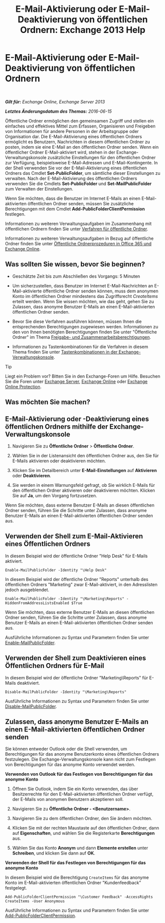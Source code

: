 ﻿---
title: 'E-Mail-Aktivierung oder E-Mail-Deaktivierung von öffentlichen Ordnern: Exchange 2013 Help'
TOCTitle: E-Mail-Aktivierung oder E-Mail-Deaktivierung von öffentlichen Ordnern
ms:assetid: 3d69f76d-ff3c-46c1-b962-6a1baa425d8a
ms:mtpsurl: https://technet.microsoft.com/de-de/library/Aa997560(v=EXCHG.150)
ms:contentKeyID: 50475430
ms.date: 04/24/2018
mtps_version: v=EXCHG.150
ms.translationtype: HT
---

# E-Mail-Aktivierung oder E-Mail-Deaktivierung von öffentlichen Ordnern

 

_**Gilt für:** Exchange Online, Exchange Server 2013_

_**Letztes Änderungsdatum des Themas:** 2016-06-15_

Öffentliche Ordner ermöglichen den gemeinsamen Zugriff und stellen ein einfaches und effektives Mittel zum Erfassen, Organisieren und Freigeben von Informationen für andere Personen in der Arbeitsgruppe oder Organisation dar. Die E-Mail-Aktivierung eines öffentlichen Ordners ermöglicht es Benutzern, Nachrichten in diesem öffentlichen Ordner zu posten, indem sie eine E-Mail an den öffentlichen Ordner senden. Wenn ein öffentlicher Ordner E-Mail-aktiviert wird, stehen in der Exchange-Verwaltungskonsole zusätzliche Einstellungen für den öffentlichen Ordner zur Verfügung, beispielsweise E-Mail-Adressen und E-Mail-Kontingente. In der Shell verwenden Sie vor der E-Mail-Aktivierung eines öffentlichen Ordners das Cmdlet **Set-PublicFolder**, um sämtliche dieser Einstellungen zu verwalten. Nach der E-Mail-Aktivierung des öffentlichen Ordners verwenden Sie die Cmdlets **Set-PublicFolder** und **Set-MailPublicFolder** zum Verwalten der Einstellungen.

Wenn Sie möchten, dass die Benutzer im Internet E-Mails an einen E-Mail-aktivierten öffentlichen Ordner senden, müssen Sie zusätzliche Berechtigungen mit dem Cmdlet **Add-PublicFolderClientPermission** festlegen.

Informationen zu weiteren Verwaltungsaufgaben im Zusammenhang mit öffentlichen Ordnern finden Sie unter [Verfahren für öffentliche Ordner](public-folder-procedures-exchange-2013-help.md).

Informationen zu weiteren Verwaltungsaufgaben in Bezug auf öffentliche Ordner finden Sie unter [Öffentliche Ordnerprozeduren in Office 365 und Exchange Online](https://technet.microsoft.com/de-de/library/jj966272\(v=exchg.150\)).

## Was sollten Sie wissen, bevor Sie beginnen?

  - Geschätzte Zeit bis zum Abschließen des Vorgangs: 5 Minuten

  - Um sicherzustellen, dass Benutzer im Internet E-Mail-Nachrichten an E-Mail-aktivierte öffentliche Ordner senden können, muss dem anonymen Konto im öffentlichen Ordner mindestens das Zugriffsrecht *CreateItems* erteilt werden. Wenn Sie wissen möchten, wie das geht, gehen Sie zu Zulassen, dass anonyme Benutzer E-Mails an einen E-Mail-aktivierten öffentlichen Ordner senden.

  - Bevor Sie diese Verfahren ausführen können, müssen Ihnen die entsprechenden Berechtigungen zugewiesen werden. Informationen zu den von Ihnen benötigten Berechtigungen finden Sie unter "Öffentliche Ordner" im Thema [Freigabe- und Zusammenarbeitsberechtigungen](sharing-and-collaboration-permissions-exchange-2013-help.md).

  - Informationen zu Tastenkombinationen für die Verfahren in diesem Thema finden Sie unter [Tastenkombinationen in der Exchange-Verwaltungskonsole](keyboard-shortcuts-in-the-exchange-admin-center-exchange-online-protection-help.md).


> [!TIP]
> Liegt ein Problem vor? Bitten Sie in den Exchange-Foren um Hilfe. Besuchen Sie die Foren unter <A href="https://go.microsoft.com/fwlink/p/?linkid=60612">Exchange Server</A>, <A href="https://go.microsoft.com/fwlink/p/?linkid=267542">Exchange Online</A> oder <A href="https://go.microsoft.com/fwlink/p/?linkid=285351">Exchange Online Protection</A>.



## Was möchten Sie machen?

## E-Mail-Aktivierung oder -Deaktivierung eines öffentlichen Ordners mithilfe der Exchange-Verwaltungskonsole

1.  Navigieren Sie zu **Öffentliche Ordner** \> **Öffentliche Ordner**.

2.  Wählen Sie in der Listenansicht den öffentlichen Ordner aus, den Sie für E-Mails aktivieren oder deaktivieren möchten.

3.  Klicken Sie im Detailbereich unter **E-Mail-Einstellungen** auf **Aktivieren** oder **Deaktivieren**.

4.  Sie werden in einem Warnungsfeld gefragt, ob Sie wirklich E-Mails für den öffentlichen Ordner aktivieren oder deaktivieren möchten. Klicken Sie auf **Ja**, um den Vorgang fortzusetzen.

Wenn Sie möchten, dass externe Benutzer E-Mails an diesen öffentlichen Ordner senden, führen Sie die Schritte unter Zulassen, dass anonyme Benutzer E-Mails an einen E-Mail-aktivierten öffentlichen Ordner senden aus.

## Verwenden der Shell zum E-Mail-Aktivieren eines Öffentlichen Ordners

In diesem Beispiel wird der öffentliche Ordner "Help Desk" für E-Mails aktiviert.

    Enable-MailPublicFolder -Identity "\Help Desk"

In diesem Beispiel wird der öffentliche Ordner "Reports" unterhalb des öffentlichen Ordners "Marketing" zwar E-Mail-aktiviert, in den Adresslisten jedoch ausgeblendet.

    Enable-MailPublicFolder -Identity "\Marketing\Reports" -HiddenFromAddressListsEnabled $True

Wenn Sie möchten, dass externe Benutzer E-Mails an diesen öffentlichen Ordner senden, führen Sie die Schritte unter Zulassen, dass anonyme Benutzer E-Mails an einen E-Mail-aktivierten öffentlichen Ordner senden aus.

Ausführliche Informationen zu Syntax und Parametern finden Sie unter [Enable-MailPublicFolder](https://technet.microsoft.com/de-de/library/aa998824\(v=exchg.150\)).

## Verwenden der Shell zum Deaktivieren eines Öffentlichen Ordners für E-Mail

In diesem Beispiel wird der öffentliche Ordner "Marketing\\Reports" für E-Mails deaktiviert.

    Disable-MailPublicFolder -Identity "\Marketing\Reports"

Ausführliche Informationen zu Syntax und Parametern finden Sie unter [Disable-MailPublicFolder](https://technet.microsoft.com/de-de/library/bb123781\(v=exchg.150\)).

## Zulassen, dass anonyme Benutzer E-Mails an einen E-Mail-aktivierten öffentlichen Ordner senden

Sie können entweder Outlook oder die Shell verwenden, um Berechtigungen für das anonyme Benutzerkonto eines öffentlichen Ordners festzulegen. Die Exchange-Verwaltungskonsole kann nicht zum Festlegen von Berechtigungen für das anonyme Konto verwendet werden.

**Verwenden von Outlook für das Festlegen von Berechtigungen für das anonyme Konto**

1.  Öffnen Sie Outlook, indem Sie ein Konto verwenden, das über Besitzerrechte für den E-Mail-aktivierten öffentlichen Ordner verfügt, der E-Mails von anonymen Benutzern akzeptieren soll.

2.  Navigieren Sie zu **Öffentliche Ordner - \<Benutzername\>**.

3.  Navigieren Sie zu dem öffentlichen Ordner, den Sie ändern möchten.

4.  Klicken Sie mit der rechten Maustaste auf den öffentlichen Ordner, dann auf **Eigenschaften**, und wählen Sie die Registerkarte **Berechtigungen** aus.

5.  Wählen Sie das Konto **Anonym** und dann **Elemente erstellen** unter **Schreiben**, und klicken Sie dann auf **OK**.

**Verwenden der Shell für das Festlegen von Berechtigungen für das anonyme Konto**

In diesem Beispiel wird die Berechtigung `CreateItems` für das anonyme Konto im E-Mail-aktivierten öffentlichen Ordner "Kundenfeedback" festgelegt.

    Add-PublicFolderClientPermission "\Customer Feedback" -AccessRights CreateItems -User Anonymous

Ausführliche Informationen zu Syntax und Parametern finden Sie unter [Add-PublicFolderClientPermission](https://technet.microsoft.com/de-de/library/bb124743\(v=exchg.150\)).

